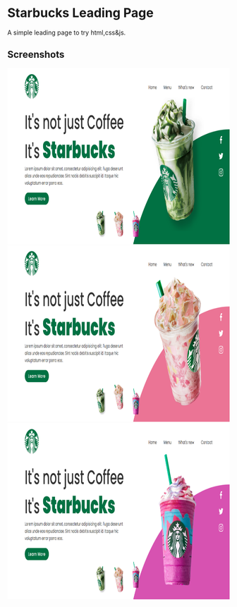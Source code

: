 # Starbucks Leading Page

A simple leading page to try html,css&js.

## Screenshots
<img src="assets/images/screens/screen1.png" height="400"/>
<img src="assets/images/screens/screen2.png" height="400"/>
<img src="assets/images/screens/screen3.png" height="400"/>

